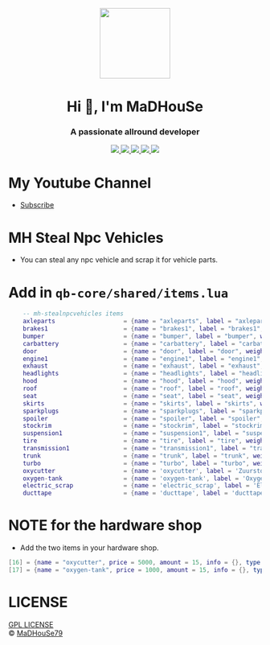 <p align="center">
    <img width="140" src="https://icons.iconarchive.com/icons/iconarchive/red-orb-alphabet/128/Letter-M-icon.png" />  
    <h1 align="center">Hi 👋, I'm MaDHouSe</h1>
    <h3 align="center">A passionate allround developer </h3>    
</p>

<p align="center">
  <a href="https://github.com/MH-Scripts/mh-stealnpcvehicles/issues">
    <img src="https://img.shields.io/github/issues/MH-Scripts/mh-stealnpcvehicles"/> 
  </a>
  <a href="https://github.com/MH-Scripts/mh-stealnpcvehicles/watchers">
    <img src="https://img.shields.io/github/watchers/MH-Scripts/mh-stealnpcvehicles"/> 
  </a> 
  <a href="https://github.com/MH-Scripts/mh-stealnpcvehicles/network/members">
    <img src="https://img.shields.io/github/forks/MH-Scripts/mh-stealnpcvehicles"/> 
  </a>  
  <a href="https://github.com/MH-Scripts/mh-stealnpcvehicles/stargazers">
    <img src="https://img.shields.io/github/stars/MH-Scripts/mh-stealnpcvehicles?color=white"/> 
  </a>
  <a href="https://github.com/MH-Scripts/mh-stealnpcvehicles/blob/main/LICENSE">
    <img src="https://img.shields.io/github/license/MH-Scripts/mh-stealnpcvehicles?color=black"/> 
  </a>      
</p>

# My Youtube Channel
- [Subscribe](https://www.youtube.com/@MaDHouSe79) 

# MH Steal Npc Vehicles
- You can steal any npc vehicle and scrap it for vehicle parts.

# Add in `qb-core/shared/items.lua`
```lua
    -- mh-stealnpcvehicles items
    axleparts                   = {name = "axleparts", label = "axleparts", weight = 0, type = "item", image = "axleparts.png", unique = false, useable = true, shouldClose = true, description = "axleparts"},
    brakes1                     = {name = "brakes1", label = "brakes1", weight = 0, type = "item", image = "brakes1.png", unique = false, useable = true, shouldClose = true, description = "brakes1"},
    bumper                      = {name = "bumper", label = "bumper", weight = 0, type = "item", image = "bumper.png", unique = false, useable = true, shouldClose = true, description = "bumper"},
    carbattery                  = {name = "carbattery", label = "carbattery", weight = 0, type = "item", image = "carbattery.png", unique = false, useable = true, shouldClose = true, description = "carbattery"},
    door                        = {name = "door", label = "door", weight = 0, type = "item", image = "door.png", unique = false, useable = true, shouldClose = true, description = "car door"},
    engine1                     = {name = "engine1", label = "engine1", weight = 0, type = "item", image = "engine1.png", unique = false, useable = true, shouldClose = true, description = "car engine1"},
    exhaust                     = {name = "exhaust", label = "exhaust", weight = 0, type = "item", image = "exhaust.png", unique = false, useable = true, shouldClose = true, description = "car exhaust"},
    headlights                  = {name = "headlights", label = "headlights", weight = 0, type = "item", image = "headlights.png", unique = false, useable = true, shouldClose = true, description = "car headlights"},
    hood                        = {name = "hood", label = "hood", weight = 0, type = "item", image = "hood.png", unique = false, useable = true, shouldClose = true, description = "car hood"},
    roof                        = {name = "roof", label = "roof", weight = 0, type = "item", image = "roof.png", unique = false, useable = true, shouldClose = true, description = "car roof"},
    seat                        = {name = "seat", label = "seat", weight = 0, type = "item", image = "seat.png", unique = false, useable = true, shouldClose = true, description = "car seat"},
    skirts                      = {name = "skirts", label = "skirts", weight = 0, type = "item", image = "skirts.png", unique = false, useable = true, shouldClose = true, description = "car skirts"},
    sparkplugs                  = {name = "sparkplugs", label = "sparkplugs", weight = 0, type = "item", image = "sparkplugs.png", unique = false, useable = true, shouldClose = true, description = "car sparkplugs"},
    spoiler                     = {name = "spoiler", label = "spoiler", weight = 0, type = "item", image = "spoiler.png", unique = false, useable = true, shouldClose = true, description = "car spoiler"},
    stockrim                    = {name = "stockrim", label = "stockrim", weight = 0, type = "item", image = "stockrim.png", unique = false, useable = true, shouldClose = true, description = "car stockrim"},
    suspension1                 = {name = "suspension1", label = "suspension1", weight = 0, type = "item", image = "suspension1.png", unique = false, useable = true, shouldClose = true, description = "car suspension1"},
    tire                        = {name = "tire", label = "tire", weight = 0, type = "item", image = "tire.png", unique = false, useable = true, shouldClose = true, description = "car tire"},
    transmission1               = {name = "transmission1", label = "transmission1", weight = 0, type = "item", image = "transmission1.png", unique = false, useable = true, shouldClose = true, description = "car transmission1"},
    trunk                       = {name = "trunk", label = "trunk", weight = 0, type = "item", image = "trunk.png", unique = false, useable = true, shouldClose = true, description = "car trunk"},
    turbo                       = {name = "turbo", label = "turbo", weight = 0, type = "item", image = "turbo.png", unique = false, useable = true, shouldClose = true, description = "car turbo"},
    oxycutter                   = {name = 'oxycutter', label = 'Zuurstofsnijder', weight = 1500, type = 'item', image = 'oxycutter.png', unique = false, useable = false, shouldClose = false, combinable = nil, description = 'Oxygen cutter, for cutting hard steel'},
    oxygen-tank                 = {name = 'oxygen-tank', label = 'Oxygen Tank', weight = 500, type = 'item', image = 'oxygen-tank.png', unique = false, useable = false, shouldClose = false, combinable = nil, description = 'Oxygen Tank'},
    electric_scrap              = {name = 'electric_scrap', label = 'Electric Scrap', weight = 0, type = 'item', image = 'electric_scrap.png', unique = false, useable = false, shouldClose = false, combinable = nil, description = 'Electric Scrap'},
    ducttape                    = {name = 'ducttape', label = 'ducttape', weight = 100, type = 'item', image = 'ducttape.png', unique = false, useable = false, shouldClose = false, combinable = nil, description = 'ducttape'},
```

# NOTE for the hardware shop
- Add the two items in your hardware shop.
```lua
[16] = {name = "oxycutter", price = 5000, amount = 15, info = {}, type = "item", slot = 16},
[17] = {name = "oxygen-tank", price = 1000, amount = 15, info = {}, type = "item", slot = 17},
```


# LICENSE
[GPL LICENSE](./LICENSE)<br />
&copy; [MaDHouSe79](https://www.youtube.com/@MaDHouSe79)

